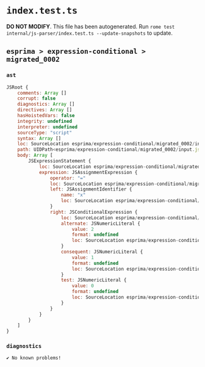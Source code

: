 # `index.test.ts`

**DO NOT MODIFY**. This file has been autogenerated. Run `rome test internal/js-parser/index.test.ts --update-snapshots` to update.

## `esprima > expression-conditional > migrated_0002`

### `ast`

```javascript
JSRoot {
	comments: Array []
	corrupt: false
	diagnostics: Array []
	directives: Array []
	hasHoistedVars: false
	integrity: undefined
	interpreter: undefined
	sourceType: "script"
	syntax: Array []
	loc: SourceLocation esprima/expression-conditional/migrated_0002/input.js 1:0-2:0
	path: UIDPath<esprima/expression-conditional/migrated_0002/input.js>
	body: Array [
		JSExpressionStatement {
			loc: SourceLocation esprima/expression-conditional/migrated_0002/input.js 1:0-1:15
			expression: JSAssignmentExpression {
				operator: "="
				loc: SourceLocation esprima/expression-conditional/migrated_0002/input.js 1:0-1:15
				left: JSAssignmentIdentifier {
					name: "x"
					loc: SourceLocation esprima/expression-conditional/migrated_0002/input.js 1:0-1:1 (x)
				}
				right: JSConditionalExpression {
					loc: SourceLocation esprima/expression-conditional/migrated_0002/input.js 1:4-1:15
					alternate: JSNumericLiteral {
						value: 2
						format: undefined
						loc: SourceLocation esprima/expression-conditional/migrated_0002/input.js 1:14-1:15
					}
					consequent: JSNumericLiteral {
						value: 1
						format: undefined
						loc: SourceLocation esprima/expression-conditional/migrated_0002/input.js 1:10-1:11
					}
					test: JSNumericLiteral {
						value: 0
						format: undefined
						loc: SourceLocation esprima/expression-conditional/migrated_0002/input.js 1:5-1:6
					}
				}
			}
		}
	]
}
```

### `diagnostics`

```
✔ No known problems!

```
